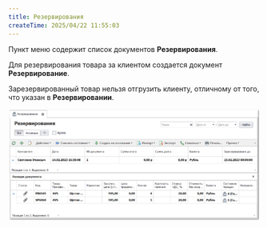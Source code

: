 ```yaml
---
title: Резервирования
createTime: 2025/04/22 11:55:03
---
```

Пункт меню содержит список документов **Резервирования**.

Для резервирования товара за клиентом создается документ **Резервирование**.

Зарезервированный товар нельзя отгрузить клиенту, отличному от того, что указан в **Резервировании**.

![](../../assets/specification/Aspose.Words.83ab1c44-6b28-430a-a5f2-4d9e6ba1abd4.303.png)